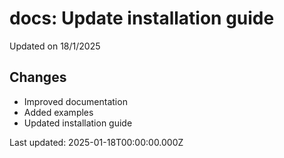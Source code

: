# docs: Update installation guide

Updated on 18/1/2025

## Changes
- Improved documentation
- Added examples
- Updated installation guide

Last updated: 2025-01-18T00:00:00.000Z